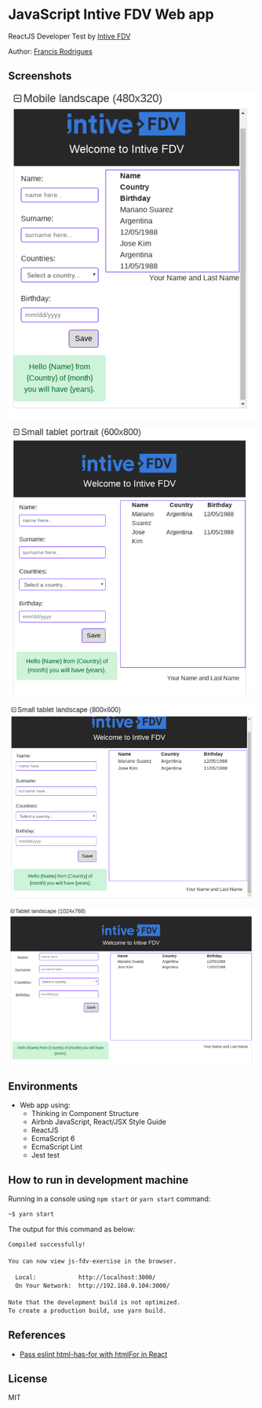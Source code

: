 # JavaScript Intive FDV Web app #

ReactJS Developer Test by [Intive FDV][1]

Author: [Francis Rodrigues][2]

## Screenshots ##

![Intive-FDV mobile landscape](./screenshots/mobile-landscape.png)

![Intive-FDV small tablet portrait](./screenshots/small-tablet-portrait.png)

![Intive-FDV small tablet landscape](./screenshots/small-tablet-landscape.png)

![Intive-FDV tablet landscape](./screenshots/tablet-landscape.png)

## Environments ##

* Web app using:
  * Thinking in Component Structure
  * Airbnb JavaScript, React/JSX Style Guide
  * ReactJS
  * EcmaScript 6
  * EcmaScript Lint
  * Jest test

## How to run in development machine ##

Running in a console using `npm start` or `yarn start` command:

```bash
~$ yarn start
```

The output for this command as below:

```bash
Compiled successfully!

You can now view js-fdv-exercise in the browser.

  Local:            http://localhost:3000/
  On Your Network:  http://192.168.0.104:3000/

Note that the development build is not optimized.
To create a production build, use yarn build.
```

## References ##

* [Pass eslint html-has-for with htmlFor in React][3]

## License ##

MIT

  [1]: http://intive-fdv.com/
  [2]: https://github.com/francisrod01/
  [3]: https://github.com/evcohen/eslint-plugin-jsx-a11y/blob/master/docs/rules/label-has-for.md

